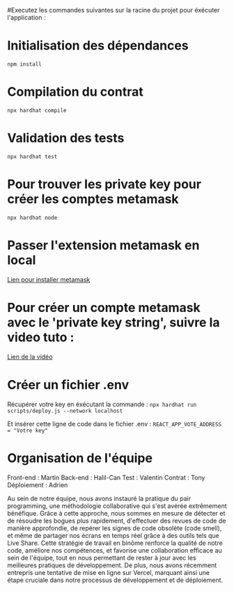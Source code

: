 #Executez les commandes suivantes sur la racine du projet pour éxécuter l'application :

# Initialisation des dépendances
`npm install`

# Compilation du contrat
`npx hardhat compile`

# Validation des tests
`npx hardhat test`

# Pour trouver les private key pour créer les comptes metamask
`npx hardhat node`

# Passer l'extension metamask en local
[Lien pour installer metamask](https://metamask.io/download/)

# Pour créer un compte metamask avec le 'private key string', suivre la video tuto :
[Lien de la vidéo](https://youtu.be/N-ZF5cIJL14)

# Créer un fichier .env
Récupérer votre key en éxécutant la commande :
`npx hardhat run scripts/deploy.js --network localhost`

Et insérer cette ligne de code dans le fichier .env :
`REACT_APP_VOTE_ADDRESS = "Votre key"`

# Organisation de l'équipe
Front-end : Martin
Back-end : Halil-Can
Test : Valentin
Contrat : Tony
Déploiement : Adrien

Au sein de notre équipe, nous avons instauré la pratique du pair programming, une méthodologie collaborative qui s'est avérée extrêmement bénéfique. Grâce à cette approche, nous sommes en mesure de détecter et de résoudre les bogues plus rapidement, d'effectuer des revues de code de manière approfondie, de repérer les signes de code obsolète (code smell), et même de partager nos écrans en temps réel grâce à des outils tels que Live Share. Cette stratégie de travail en binôme renforce la qualité de notre code, améliore nos compétences, et favorise une collaboration efficace au sein de l'équipe, tout en nous permettant de rester à jour avec les meilleures pratiques de développement. De plus, nous avons récemment entrepris une tentative de mise en ligne sur Vercel, marquant ainsi une étape cruciale dans notre processus de développement et de déploiement.